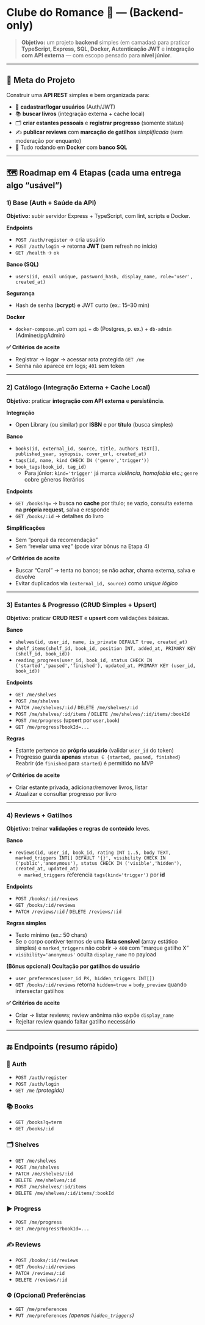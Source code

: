 # Clube do Romance 🌈 — (Backend-only)

> **Objetivo:** um projeto **backend** simples (em camadas) para praticar **TypeScript, Express, SQL, Docker, Autenticação JWT** e **integração com API externa** — com escopo pensado para **nível júnior**.

---

## 🧭 Meta do Projeto

Construir uma **API REST** simples e bem organizada para:

- 👤 **cadastrar/logar usuários** (Auth/JWT)
- 📚 **buscar livros** (integração externa + cache local)
- 🗂️ **criar estantes pessoais** e **registrar progresso** (somente status)
- ✍️ **publicar reviews** com **marcação de gatilhos** *simplificada* (sem moderação por enquanto)
- 🐳 Tudo rodando em **Docker** com **banco SQL**


---

## 🗺️ Roadmap em 4 Etapas (cada uma entrega algo “usável”)

### 1) Base (Auth + Saúde da API)
**Objetivo:** subir servidor Express + TypeScript, com lint, scripts e Docker.

**Endpoints**
- `POST /auth/register` → cria usuário
- `POST /auth/login` → retorna **JWT** (sem refresh no início)
- `GET /health` → `ok`

**Banco (SQL)**
- `users(id, email unique, password_hash, display_name, role='user', created_at)`

**Segurança**
- Hash de senha (**bcrypt**) e JWT curto (ex.: 15–30 min)

**Docker**
- `docker-compose.yml` com `api` + `db` (Postgres, p. ex.) + `db-admin` (Adminer/pgAdmin)

**✅ Critérios de aceite**
- Registrar → logar → acessar rota protegida `GET /me`
- Senha não aparece em logs; `401` sem token

---

### 2) Catálogo (Integração Externa + Cache Local)
**Objetivo:** praticar **integração com API externa** e **persistência**.

**Integração**
- Open Library (ou similar) por **ISBN** e por **título** (busca simples)

**Banco**
- `books(id, external_id, source, title, authors TEXT[], published_year, synopsis, cover_url, created_at)`
- `tags(id, name, kind CHECK IN ('genre','trigger'))`
- `book_tags(book_id, tag_id)`
  - Para júnior: `kind='trigger'` já marca *violência*, *homofobia* etc.; `genre` cobre gêneros literários

**Endpoints**
- `GET /books?q=` → busca no **cache** por título; se vazio, consulta externa **na própria request**, salva e responde
- `GET /books/:id` → detalhes do livro

**Simplificações**
- Sem “porquê da recomendação”
- Sem “revelar uma vez” (pode virar bônus na Etapa 4)

**✅ Critérios de aceite**
- Buscar “Carol” → tenta no banco; se não achar, chama externa, salva e devolve
- Evitar duplicados via `(external_id, source)` como *unique lógico*

---

### 3) Estantes & Progresso (CRUD Simples + Upsert)
**Objetivo:** praticar **CRUD REST** e **upsert** com validações básicas.

**Banco**
- `shelves(id, user_id, name, is_private DEFAULT true, created_at)`
- `shelf_items(shelf_id, book_id, position INT, added_at, PRIMARY KEY (shelf_id, book_id))`
- `reading_progress(user_id, book_id, status CHECK IN ('started','paused','finished'), updated_at, PRIMARY KEY (user_id, book_id))`

**Endpoints**
- `GET /me/shelves`
- `POST /me/shelves`
- `PATCH /me/shelves/:id` / `DELETE /me/shelves/:id`
- `POST /me/shelves/:id/items` / `DELETE /me/shelves/:id/items/:bookId`
- `POST /me/progress` (upsert por `user,book`)
- `GET /me/progress?bookId=...`

**Regras**
- Estante pertence ao **próprio usuário** (validar `user_id` do token)
- Progresso guarda **apenas** `status ∈ {started, paused, finished}`  
  Reabrir (de `finished` para `started`) é permitido no MVP

**✅ Critérios de aceite**
- Criar estante privada, adicionar/remover livros, listar
- Atualizar e consultar progresso por livro

---

### 4) Reviews + Gatilhos
**Objetivo:** treinar **validações** e **regras de conteúdo** leves.

**Banco**
- `reviews(id, user_id, book_id, rating INT 1..5, body TEXT, marked_triggers INT[] DEFAULT '{}', visibility CHECK IN ('public','anonymous'), status CHECK IN ('visible','hidden'), created_at, updated_at)`
  - `marked_triggers` referencia `tags(kind='trigger')` por **id**

**Endpoints**
- `POST /books/:id/reviews`
- `GET /books/:id/reviews`
- `PATCH /reviews/:id` / `DELETE /reviews/:id`

**Regras simples**
- Texto mínimo (ex.: 50 chars)
- Se o corpo contiver termos de uma **lista sensível** (array estático simples) e `marked_triggers` não cobrir → `400` com “marque gatilho X”
- `visibility='anonymous'` oculta `display_name` no payload

**(Bônus opcional) Ocultação por gatilhos do usuário**
- `user_preferences(user_id PK, hidden_triggers INT[])`
- `GET /books/:id/reviews` retorna `hidden=true` + `body_preview` quando intersectar gatilhos  

**✅ Critérios de aceite**
- Criar → listar reviews; review anônima não expõe `display_name`
- Rejeitar review quando faltar gatilho necessário

---

## 🔚 Endpoints (resumo rápido)

### 🔐 Auth
- `POST /auth/register`
- `POST /auth/login`
- `GET /me` *(protegido)*

### 📚 Books
- `GET /books?q=term`
- `GET /books/:id`

### 🗂️ Shelves
- `GET /me/shelves`
- `POST /me/shelves`
- `PATCH /me/shelves/:id`
- `DELETE /me/shelves/:id`
- `POST /me/shelves/:id/items`
- `DELETE /me/shelves/:id/items/:bookId`

### ▶️ Progress
- `POST /me/progress`
- `GET /me/progress?bookId=...`

### ✍️ Reviews
- `POST /books/:id/reviews`
- `GET /books/:id/reviews`
- `PATCH /reviews/:id`
- `DELETE /reviews/:id`

### ⚙️ (Opcional) Preferências
- `GET /me/preferences`
- `PUT /me/preferences` *(apenas `hidden_triggers`)*

